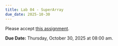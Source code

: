 ```yaml
---
title: Lab 04 - SuperArray
due_date: 2025-10-30
---
```


Please accept [this assignment](https://classroom.github.com/a/fwKp6Z9m).

**Due Date:** Thursday, October 30, 2025 at 08:00 am.
